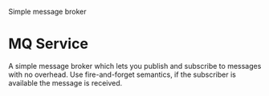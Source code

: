 Simple message broker

# MQ Service

A simple message broker which lets you publish and subscribe to messages with no 
overhead. Use fire-and-forget semantics, if the subscriber is available the message 
is received.
